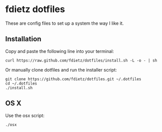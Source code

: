 # fdietz dotfiles

These are config files to set up a system the way I like it.

## Installation
Copy and paste the following line into your terminal:

    curl https://raw.github.com/fdietz/dotfiles/install.sh -L -o - | sh

Or manually clone dotfiles and run the installer script:

    git clone https://github.com/fdietz/dotfiles.git ~/.dotfiles
    cd ~/.dotfiles
    ./install.sh

## OS X
Use the osx script:

    ./osx
